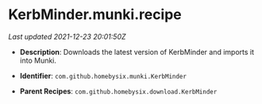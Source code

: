 # KerbMinder.munki.recipe

_Last updated 2021-12-23 20:01:50Z_

- **Description**: Downloads the latest version of KerbMinder and imports it into Munki.

- **Identifier**: `com.github.homebysix.munki.KerbMinder`

- **Parent Recipes**: `com.github.homebysix.download.KerbMinder`
